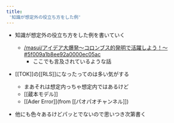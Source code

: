 ```yaml
---
title:
 '知識が想定外の役立ち方をした例'
---
```


- 知識が想定外の役立ち方をした例を書いていく
    - [/masui/アイデア大爆発〜コロンブス的発明で活躍しよう！〜#5f009a1b8ee92a0000ec05ac](https://scrapbox.io/masui/アイデア大爆発〜コロンブス的発明で活躍しよう！〜#5f009a1b8ee92a0000ec05ac)
        - ここでも言及されているような話

- [[TOK]]の[[RLS]]になったってのは多い気がする
    - まあそれは想定内っちゃ想定内ではあるけど
    - [[蔵本モデル]]
    - [[Ader Error]](from [[パオパオチャンネル]])
- 他にも色々あるけどパッとでないので思いつき次第書く
